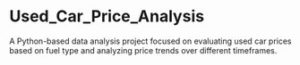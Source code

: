 # Used_Car_Price_Analysis
A Python-based data analysis project focused on evaluating used car prices based on fuel type and analyzing price trends over different timeframes.
